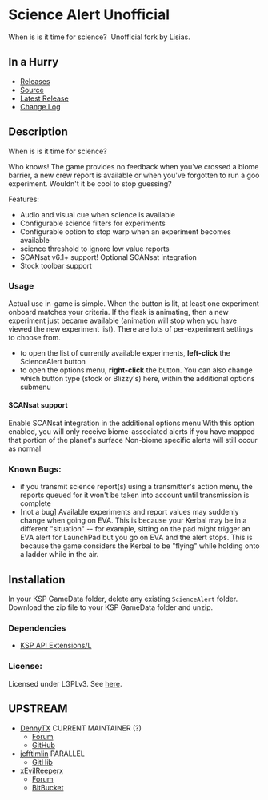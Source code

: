 # Science Alert Unofficial

When is is it time for science?  Unofficial fork by Lisias.

## In a Hurry

* [Releases](https://github.com/net-lisias-kspu/KerbalWindTunnel/tree/Archive)
* [Source](https://github.com/net-lisias-kspu/KerbalWindTunnel)
* [Latest Release](https://github.com/net-lisias-kspu/KerbalWindTunnel/releases)
* [Change Log](./CHANGE_LOG.md)


## Description

When is is it time for science?  ﻿

Who knows! The game provides no feedback when you've crossed a biome barrier, a new crew report is available or when you've f﻿orgotten to run a goo experiment. Wouldn't it be cool to stop guessing?

Features:

* Audio and visual cue when science is available
* Configurable science filters for experiments
* Configurable option to stop warp when an experiment becomes available
* science threshold to ignore low value reports
* SCANsat v6.1+ support! Optional SCANsat integration
* Stock toolbar support

### Usage

Actual use in-game is simple. When the button is lit, at least one experiment onboard matches your criteria. If the flask is animating, then a new experiment just became available (animation will stop when you have viewed the new experiment list). There are lots of per-experiment settings to choose from.

* to open the list of currently available experiments, **left-click** the ScienceAlert button
* to open the options menu, **right-click** the button. You can also change which button type (stock or Blizzy's) here, within the additional options submenu

#### SCANsat support

Enable SCANsat integration in the additional options menu
With this option enabled, you will only receive biome-associated alerts if you have mapped that portion of the planet's surface
Non-biome specific alerts will still occur as normal

### Known Bugs:

* if you transmit science report(s) using a transmitter's action menu, the reports queued for it won't be taken into account until transmission is complete
* [not a bug] Available experiments and report values may suddenly change when going on EVA. This is because your Kerbal may be in a different "situation" -- for example, sitting on the pad might trigger an EVA alert for LaunchPad but you go on EVA and the alert stops. This is because the game considers the Kerbal to be "flying" while holding onto a ladder while in the air. 


## Installation

In your KSP GameData folder, delete any existing `ScienceAlert` folder. Download the zip file to your KSP GameData folder and unzip.

### Dependencies

* [KSP API Extensions/L](https://github.com/net-lisias-ksp/KSPAPIExtensions)

### License:

Licensed under LGPLv3. See [here](./LICENSE).


## UPSTREAM

* [DennyTX](https://forum.kerbalspaceprogram.com/index.php?/profile/92389-dennytx/) CURRENT MAINTAINER (?)
	+ [Forum](https://forum.kerbalspaceprogram.com/index.php?/topic/170748-131-sciencealert-191-experiment-availability-feedback-10feb18/)
	+ [GitHub](https://github.com/DennyTX/ScienceAlert)
* [jefftimlin](https://github.com/jefftimlin) PARALLEL
	+ [GitHib](https://github.com/jefftimlin/ScienceAlert)
* [xEvilReeperx](https://forum.kerbalspaceprogram.com/index.php?/profile/75857-xevilreeperx/)
	+ [Forum](https://forum.kerbalspaceprogram.com/index.php?/topic/69538-104-sciencealert-189-experiment-availability-feedback-july-13/&) 
	+ [BitBucket](https://bitbucket.org/xEvilReeperx/ksp_sciencealert)
